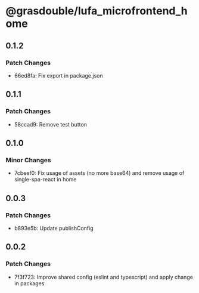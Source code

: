 # @grasdouble/lufa_microfrontend_home

## 0.1.2

### Patch Changes

- 66ed8fa: Fix export in package.json

## 0.1.1

### Patch Changes

- 58ccad9: Remove test button

## 0.1.0

### Minor Changes

- 7cbeef0: Fix usage of assets (no more base64) and remove usage of single-spa-react in home

## 0.0.3

### Patch Changes

- b893e5b: Update publishConfig

## 0.0.2

### Patch Changes

- 7f3f723: Improve shared config (eslint and typescript) and apply change in packages
